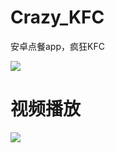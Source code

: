 # Crazy_KFC
安卓点餐app，疯狂KFC

![](https://i.imgtg.com/2022/10/08/pGW4t.jpg)
# 视频播放
[![](https://pic.jitudisk.com/public/2022/10/08/a8a55edf96e3b.png)](https://streamja.com/5qlz0)
